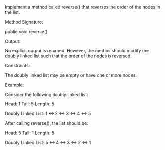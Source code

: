 Implement a method called reverse() that reverses the order of the nodes in the list.


Method Signature:

public void reverse()


Output:

No explicit output is returned. However, the method should modify the doubly linked list such that the order of the nodes is reversed.


Constraints:

The doubly linked list may be empty or have one or more nodes.


Example:

Consider the following doubly linked list:

Head: 1
Tail: 5
Length: 5

Doubly Linked List:
1 <-> 2 <-> 3 <-> 4 <-> 5


After calling reverse(), the list should be:

Head: 5
Tail: 1
Length: 5

Doubly Linked List:
5 <-> 4 <-> 3 <-> 2 <-> 1